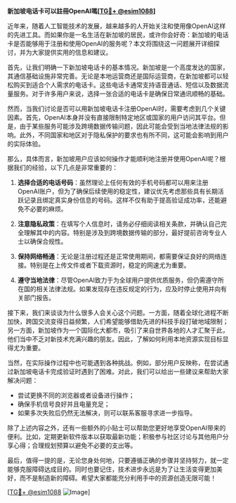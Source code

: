 **新加坡电话卡可以註冊OpenAI嗎[[TG💪+ @esim1088](https://t.me/s/esim1088)]**

近年来，随着人工智能技术的发展，越来越多的人开始关注和使用像OpenAI这样的先进工具。而如果你是一名生活在新加坡的居民，或许你会好奇：新加坡的电话卡是否能够用于注册和使用OpenAI的服务呢？本文将围绕这一问题展开详细探讨，并为大家提供实用的信息和建议。

首先，让我们明确一下新加坡电话卡的基本情况。新加坡是一个高度发达的国家，其通信基础设施非常完善。无论是本地运营商还是国际运营商，在新加坡都可以轻松购买到适合个人需求的电话卡。这些电话卡通常支持语音通话、短信以及数据流量服务。对于许多用户来说，选择一张合适的电话卡是确保日常通讯顺畅的基础。

然而，当我们讨论是否可以用新加坡电话卡注册OpenAI时，需要考虑到几个关键因素。首先，OpenAI本身并没有直接限制特定地区或国家的用户访问其平台。但是，由于某些服务可能涉及跨境数据传输问题，因此可能会受到当地法律法规的影响。此外，不同国家和地区对于隐私保护的要求也有所不同，这可能会影响到用户的实际体验。

那么，具体而言，新加坡用户应该如何操作才能顺利地注册并使用OpenAI呢？根据我们的经验，以下几点是非常重要的：

1. **选择合适的电话号码**：虽然理论上任何有效的手机号码都可以用来注册OpenAI账户，但为了确保后续使用的稳定性，建议优先考虑那些具有长期活跃记录且绑定真实身份信息的号码。这样不仅有助于提高验证成功率，还能避免不必要的麻烦。

2. **注意隐私政策**：在填写个人信息时，请务必仔细阅读相关条款，并确认自己完全理解其中的内容。特别是涉及到跨境数据传输的部分，最好提前咨询专业人士以确保合规性。

3. **保持网络畅通**：无论是注册过程还是正常使用期间，都需要保证良好的网络连接。特别是在上传文件或者下载资源时，稳定的网速尤为重要。

4. **遵守当地法律**：尽管OpenAI致力于为全球用户提供优质服务，但仍需遵守所在国的相关法律法规。如果发现存在违反规定的行为，应及时停止使用并向有关部门报告。

接下来，我们来谈谈为什么很多人会关心这个问题。一方面，随着全球化进程不断加快，跨国交流变得日益频繁，人们希望能够借助先进的科技手段打破地域限制；另一方面，新加坡作为一个国际化大都市，吸引了来自世界各地的人才汇聚于此，他们当中不乏对新技术充满兴趣的朋友。因此，了解如何利用本地资源实现目标显得尤为重要。

当然，在实际操作过程中也可能遇到各种挑战。例如，部分用户反映称，在尝试通过新加坡电话卡完成验证时遇到了困难。对此，我们可以给出一些建议来帮助大家解决问题：

- 尝试更换不同的浏览器或者设备进行操作；
- 确保手机信号良好并且电量充足；
- 如果多次失败后仍然无法解决，则可以联系客服寻求进一步指导。

除了上述内容之外，还有一些额外的小贴士可以帮助您更好地享受OpenAI带来的便利。比如，定期更新软件版本以获取最新功能；积极参与社区讨论与其他用户分享心得；合理规划预算以避免不必要的支出等。

最后，值得一提的是，无论您身处何地，只要遵循正确的步骤并坚持努力，就一定能够克服障碍达成目的。同时也要记住，技术进步永远是为了让生活变得更加美好，而不是制造新的障碍。希望大家都能充分利用手中的资源创造无限可能！

[[TG💪+ @esim1088](https://t.me/s/esim1088) ![Image](https://i.postimg.cc/4NQfJmqS/Snipaste-2025-05-13-00-14-12.png)]